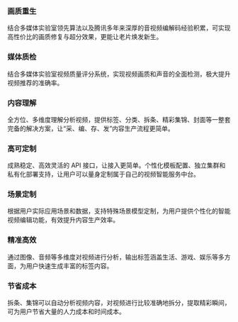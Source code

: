 ### 画质重生
结合多媒体实验室领先算法以及腾讯多年来深厚的音视频编解码经验积累，可实现高性价比的画质修复与超分效果，更能让老片焕发新生。

### 媒体质检
结合多媒体实验室视频质量评分系统，实现视频画质和声音的全面检测，极大提升视频推荐的准确率。

### 内容理解
全方位、多维度理解分析视频，提供标签、分类、拆条、精彩集锦、封面等一整套完备的解决方案，让“采、编、存、发”内容生产流程更简单。

### 高可定制
成熟稳定、高效灵活的 API 接口，让接入更简单。个性化模板配置、独立集群和私有化部署支持，让用户可以量身定制属于自己的视频智能服务中台。

### 场景定制
根据用户实际应用场景和数据，支持特殊场景模型定制，为用户提供个性化的智能视频编辑功能，有效提升内容生产效率。

### 精准高效
通过图像、音频等多维度对视频进行分析，输出标签涵盖生活、游戏、娱乐等多方面，为用户快速生成丰富的标签内容。

### 节省成本
拆条、集锦可以自动分析视频内容，对视频进行比较准确地拆分，提取精彩瞬间，可为用户节省大量的人力成本和时间成本。
